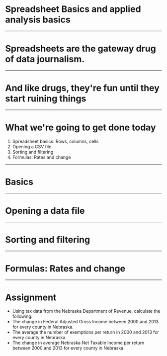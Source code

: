 # Spreadsheet Basics and applied analysis basics

---

# Spreadsheets are the gateway drug of data journalism.

---

# And like drugs, they're fun until they start ruining things

---

# What we're going to get done today

1. Spreadsheet basics: Rows, columns, cells
2. Opening a CSV file
3. Sorting and filtering
4. Formulas: Rates and change

---

# Basics

---

# Opening a data file

---

# Sorting and filtering

---

# Formulas: Rates and change

---

# Assignment

- Using tax data from the Nebraska Department of Revenue, calculate the following:
- The change in Federal Adjusted Gross Income between 2000 and 2013 for every county in Nebraska.
- The average the number of exemptions per return in 2000 and 2013 for every county in Nebraska.
- The change in average Nebraska Net Taxable Income per return between 2000 and 2013 for every county in Nebraska.